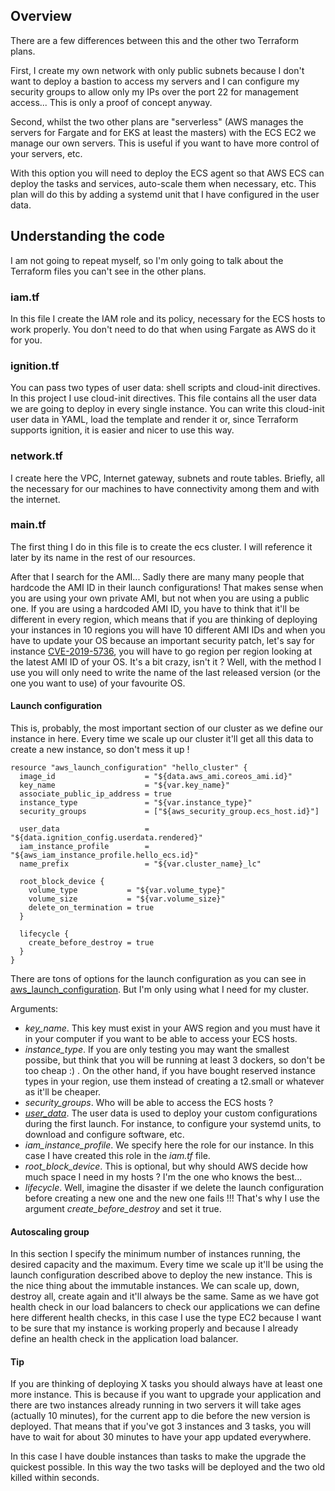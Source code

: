 ## Overview
There are a few differences between this and the other two Terraform plans.

First, I create my own network with only public subnets because I don't want to deploy a bastion to access my servers and I can configure my security groups to allow only my IPs over the port 22 for management access... This is only a proof of concept anyway.

Second, whilst the two other plans are "serverless" (AWS manages the servers for Fargate and for EKS at least the masters) with the ECS EC2 we manage our own servers. This is useful if you want to have more control of your servers, etc.

With this option you will need to deploy the ECS agent so that AWS ECS can deploy the tasks and services, auto-scale them when necessary, etc. This plan will do this by adding a systemd unit that I have configured in the user data.

## Understanding the code
I am not going to repeat myself, so I'm only going to talk about the Terraform files you can't see in the other plans.

### iam.tf
In this file I create the IAM role and its policy, necessary for the ECS hosts to work properly. You don't need to do that when using Fargate as AWS do it for you.

### ignition.tf
You can pass two types of user data: shell scripts and cloud-init directives. In this project I use cloud-init directives.
This file contains all the user data we are going to deploy in every single instance. You can write this cloud-init user data in YAML, load the template and render it or, since Terraform supports ignition, it is easier and nicer to use this way.

### network.tf
I create here the VPC, Internet gateway, subnets and route tables. Briefly, all the necessary for our machines to have connectivity among them and with the internet.

### main.tf
The first thing I do in this file is to create the ecs cluster. I will reference it later by its name in the rest of our resources.

After that I search for the AMI... Sadly there are many many people that hardcode the AMI ID in their launch configurations! That makes sense when you are using your own private AMI, but not when you are using a public one. If you are using a hardcoded AMI ID, you have to think that it'll be different in every region, which means that if you are thinking of deploying your instances in 10 regions you will have 10 different AMI IDs and when you have to update your OS because an important security patch, let's say for instance [CVE-2019-5736](https://www.openwall.com/lists/oss-security/2019/02/11/2), you will have to go region per region looking at the latest AMI ID of your OS. It's a bit crazy, isn't it ?
Well, with the method I use you will only need to write the name of the last released version (or the one you want to use) of your favourite OS.

#### Launch configuration
This is, probably, the most important section of our cluster as we define our instance in here. Every time we scale up our cluster it'll get all this data to create a new instance, so don't mess it up !

```hcl
resource "aws_launch_configuration" "hello_cluster" {
  image_id                    = "${data.aws_ami.coreos_ami.id}"
  key_name                    = "${var.key_name}"
  associate_public_ip_address = true
  instance_type               = "${var.instance_type}"
  security_groups             = ["${aws_security_group.ecs_host.id}"]

  user_data                   = "${data.ignition_config.userdata.rendered}"
  iam_instance_profile        = "${aws_iam_instance_profile.hello_ecs.id}"
  name_prefix                 = "${var.cluster_name}_lc"

  root_block_device {
    volume_type           = "${var.volume_type}"
    volume_size           = "${var.volume_size}"
    delete_on_termination = true
  }

  lifecycle {
    create_before_destroy = true
  }
}
```

There are tons of options for the launch configuration as you can see in [aws_launch_configuration](https://www.terraform.io/docs/providers/aws/r/launch_configuration.html). But I'm only using what I need for my cluster.

Arguments:
* *key_name*. This key must exist in your AWS region and you must have it in your computer if you want to be able to access your ECS hosts.
* *instance_type*. If you are only testing you may want the smallest possibe, but think that you will be running at least 3 dockers, so don't be too cheap :) . On the other hand, if you have bought reserved instance types in your region, use them instead of creating a t2.small or whatever as it'll be cheaper.
* *security_groups*. Who will be able to access the ECS hosts ?
* *[user_data](https://docs.aws.amazon.com/AWSEC2/latest/UserGuide/user-data.html)*. The user data is used to deploy your custom configurations during the first launch. For instance, to configure your systemd units, to download and configure software, etc.
* *iam_instance_profile*. We specify here the role for our instance. In this case I have created this role in the *iam.tf* file.
* *root_block_device*. This is optional, but why should AWS decide how much space I need in my hosts ? I'm the one who knows the best...
* *lifecycle*. Well, imagine the disaster if we delete the launch configuration before creating a new one and the new one fails !!! That's why I use the argument *create_before_destroy* and set it true.


#### Autoscaling group
In this section I specify the minimum number of instances running, the desired capacity and the maximum. Every time we scale up it'll be using the launch configuration described above to deploy the new instance.
This is the nice thing about the immutable instances. We can scale up, down, destroy all, create again and it'll always be the same.
Same as we have got health check in our load balancers to check our applications we can define here different health checks, in this case I use the type EC2 because I want to be sure that my instance is working properly and because I already define an health check in the application load balancer.

#### Tip
If you are thinking of deploying X tasks you should always have at least one more instance. This is because if you want to upgrade your application and there are two instances already running in two servers it will take ages (actually 10 minutes), for the current app to die before the new version is deployed. That means that if you've got 3 instances and 3 tasks, you will have to wait for about 30 minutes to have your app updated everywhere.

In this case I have double instances than tasks to make the upgrade the quickest possible. In this way the two tasks will be deployed and the two old killed within seconds.

